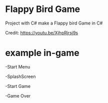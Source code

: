 # Flappy Bird Game

Project with C#
make a Flappy bird Game in C#

Credit: https://youtu.be/XjhpRjrsj9s


# example in-game

-Start Menu


-SplashScreen


-Start Game


-Game Over



